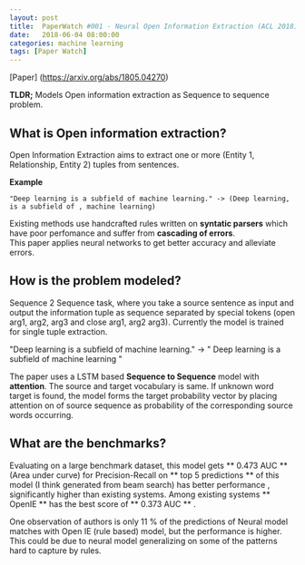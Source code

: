 ```yaml
---
layout: post
title:  PaperWatch #001 - Neural Open Information Extraction (ACL 2018)
date:   2018-06-04 08:00:00
categories: machine learning
tags: [Paper Watch]
---
```


[Paper] (https://arxiv.org/abs/1805.04270) 
 
**TLDR;** Models Open information extraction as  Sequence to sequence problem.
 
## What is Open information extraction?

Open Information Extraction aims to extract one or more (Entity 1, Relationship, Entity 2) tuples from sentences.  
 
**Example**

```
"Deep learning is a subfield of machine learning." -> (Deep learning, is a subfield of , machine learning) 
```

Existing methods use handcrafted rules written on **syntatic parsers** which have poor perfomance and suffer from **cascading of errors**.  
This paper applies neural networks to get better accuracy and alleviate errors. 
 
## How is the problem modeled?
 
Sequence 2 Sequence task, where you take a source sentence as input and output the information tuple as sequence separated by special tokens (open arg1, arg2, arg3 and close arg1, arg2 arg3).  Currently the model is trained for single tuple extraction. 

"Deep learning is a subfield of machine learning." -> "<arg1> Deep learning </arg1>  <arg2> is a subfield of </arg2> <arg3> machine learning </arg3>" 
 
The paper uses a LSTM based **Sequence to Sequence** model with **attention**. 
The source and target vocabulary is same. If unknown word target is found, the model forms the target probability vector by placing attention on of source sequence as probability of the corresponding source words occurring.

## What are the benchmarks?
 
Evaluating on a large benchmark dataset, this model gets ** 0.473 AUC ** (Area under curve) for Precision-Recall on ** top 5 predictions ** of this model (I think generated from beam search) has better performance , significantly higher than existing systems.  Among existing systems ** OpenIE ** has the best score of  ** 0.373   AUC ** .  
 
One observation of authors is only 11 % of the predictions of Neural model matches with Open IE (rule based) model, but the performance is higher. This could be due to neural model generalizing on some of the patterns hard to capture by rules.
